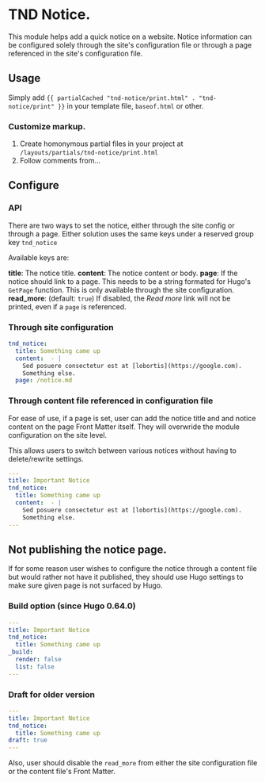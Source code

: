 # TND Notice.

This module helps add a quick notice on a website. Notice information can be configured solely through the site's configuration file or through a page referenced in the site's configuration file.

## Usage

Simply add `{{ partialCached "tnd-notice/print.html" . "tnd-notice/print" }}` in your template file, `baseof.html` or other.

### Customize markup.

  1. Create homonymous partial files in your project at `/layouts/partials/tnd-notice/print.html`
  2. Follow comments from...

## Configure

### API

There are two ways to set the notice, either through the site config or through a page. Either solution uses the same keys under a reserved group key `tnd_notice`

Available keys are:

__title__: The notice title.
__content__: The notice content or body.
__page__: If the notice should link to a page. This needs to be a string formated for Hugo's `GetPage` function. This is only available through the site configuration.
__read_more__: (default: `true`) If disabled, the _Read more_ link will not be printed, even if a `page` is referenced. 

### Through site configuration

```yaml
tnd_notice:
  title: Something came up
  content:  - |
    Sed posuere consectetur est at [lobortis](https://google.com).
    Something else.
  page: /notice.md
```

### Through content file referenced in configuration file

For ease of use, if a page is set, user can add the notice title and and notice content on the page Front Matter itself. They will overwride the module configuration on the site level.

This allows users to switch between various notices without having to delete/rewrite settings.

```yaml
---
title: Important Notice
tnd_notice:
  title: Something came up
  content:  - |
    Sed posuere consectetur est at [lobortis](https://google.com).
    Something else.
---
```

## Not publishing the notice page.

If for some reason user wishes to configure the notice through a content file but would rather not have it published, they should use Hugo settings to make sure given page is not surfaced by Hugo.

### Build option (since Hugo 0.64.0)

```yaml
---
title: Important Notice
tnd_notice:
  title: Something came up
_build:
  render: false
  list: false
---
```

### Draft for older version
```yaml
---
title: Important Notice
tnd_notice:
  title: Something came up
draft: true
---
```

Also, user should disable the `read_more` from either the site configuration file or the content file's Front Matter.
